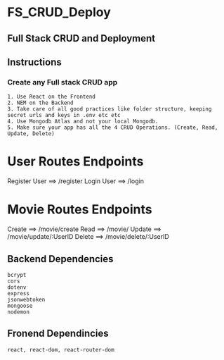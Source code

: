 # FS_CRUD_Deploy

## Full Stack CRUD and Deployment

## Instructions
### Create any Full stack CRUD app
    1. Use React on the Frontend
    2. NEM on the Backend
    3. Take care of all good practices like folder structure, keeping secret urls and keys in .env etc etc
    4. Use Mongodb Atlas and not your local Mongodb.
    5. Make sure your app has all the 4 CRUD Operations. (Create, Read, Update, Delete)
# User Routes Endpoints
Register User ==> /register
Login User    ==> /login

# Movie Routes Endpoints
Create ==> /movie/create
Read   ==> /movie/
Update ==> /movie/update/:UserID
Delete ==> /movie/delete/:UserID

## Backend Dependencies
    bcrypt
    cors
    dotenv
    express
    jsonwebtoken
    mongoose
    nodemon
## Fronend Dependincies
    react, react-dom, react-router-dom
    
